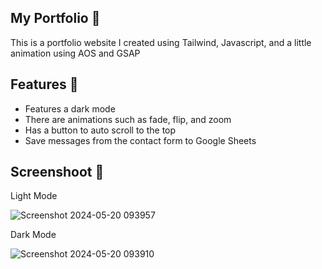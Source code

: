 My Portfolio 📌
---
This is a portfolio website I created using Tailwind, Javascript, and a little animation using AOS and GSAP

Features 🌟
---
* Features a dark mode 
* There are animations such as fade, flip, and zoom 
* Has a button to auto scroll to the top 
* Save messages from the contact form to Google Sheets 
 

Screenshoot 📸
---
Light Mode

![Screenshot 2024-05-20 093957](https://github.com/muhammadfariddd/Tugas-UAS-Saya/assets/142093385/2ceb3b7d-f4ec-4d96-9acd-b10da96a66d0)


Dark Mode

![Screenshot 2024-05-20 093910](https://github.com/muhammadfariddd/Tugas-UAS-Saya/assets/142093385/8ea21d53-8914-45f4-beb4-371e6915b108)


